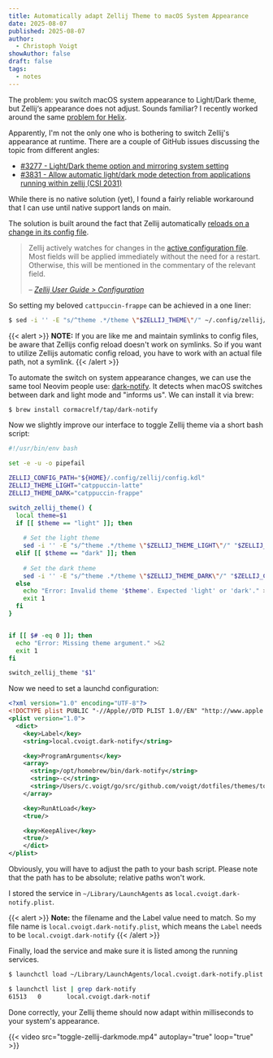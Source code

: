 ```yaml
---
title: Automatically adapt Zellij Theme to macOS System Appearance
date: 2025-08-07
published: 2025-08-07
author:
  - Christoph Voigt
showAuthor: false
draft: false
tags:
  - notes
---
```

The problem: you switch macOS system appearance to Light/Dark theme, but Zellij‘s appearance does not adjust. Sounds familiar? I recently worked around the same [problem for Helix](/notes/toggle-helix-darkmode/).

Apparently, I'm not the only one who is bothering to switch Zellij's appearance at runtime. There are a couple of GitHub issues discussing the topic from different angles:

- [#3277 - Light/Dark theme option and mirroring system setting](https://github.com/zellij-org/zellij/issues/3277)
- [ #3831 - Allow automatic light/dark mode detection from applications running within zellij (CSI 2031)](https://github.com/zellij-org/zellij/issues/3831)

While there is no native solution (yet), I found a fairly reliable workaround that I can use until native support lands on main.

The solution is built around the fact that Zellij automatically [reloads on a change in its config file](https://zellij.dev/documentation/configuration.html#how-do-i-update-the-config-file-for-running-sessions).

> Zellij actively watches for changes in the [active configuration file](https://zellij.dev/documentation/configuration.html#where-does-zellij-look-for-the-config-file). Most fields will be applied immediately without the need for a restart. Otherwise, this will be mentioned in the commentary of the relevant field.
> 
> *– [Zellij User Guide > Configuration](https://zellij.dev/documentation/configuration.html#how-do-i-update-the-config-file-for-running-sessions)*

So setting my beloved `cattpuccin-frappe` can be achieved in a one liner:

```bash
$ sed -i '' -E "s/^theme .*/theme \"$ZELLIJ_THEME\"/" ~/.config/zellij/config.kdl
```

{{< alert >}}
**NOTE:** If you are like me and maintain symlinks to config files, be aware that Zellijs config reload doesn't work on symlinks. So if you want to utilize Zellijs automatic config reload, you have to work with an actual file path, not a symlink.
{{< /alert >}}

To automate the switch on system appearance changes, we can use the same tool Neovim people use: [dark-notify](https://github.com/cormacrelf/dark-notify). It detects when macOS switches between dark and light mode and "informs us". We can install it via brew:

```bash
$ brew install cormacrelf/tap/dark-notify
```

Now we slightly improve our interface to toggle Zellij theme via a short bash script:

```bash
#!/usr/bin/env bash

set -e -u -o pipefail

ZELLIJ_CONFIG_PATH="${HOME}/.config/zellij/config.kdl"
ZELLIJ_THEME_LIGHT="catppuccin-latte"
ZELLIJ_THEME_DARK="catppuccin-frappe"

switch_zellij_theme() {
  local theme=$1
  if [[ $theme == "light" ]]; then
  
    # Set the light theme
    sed -i '' -E "s/^theme .*/theme \"$ZELLIJ_THEME_LIGHT\"/" "$ZELLIJ_CONFIG_PATH"
  elif [[ $theme == "dark" ]]; then
  
    # Set the dark theme
    sed -i '' -E "s/^theme .*/theme \"$ZELLIJ_THEME_DARK\"/" "$ZELLIJ_CONFIG_PATH"
  else
    echo "Error: Invalid theme '$theme'. Expected 'light' or 'dark'." >&2
    exit 1
  fi
}


if [[ $# -eq 0 ]]; then
  echo "Error: Missing theme argument." >&2
  exit 1
fi

switch_zellij_theme "$1"
```

Now we need to set a launchd configuration:

```xml
<?xml version="1.0" encoding="UTF-8"?>
<!DOCTYPE plist PUBLIC "-//Apple//DTD PLIST 1.0//EN" "http://www.apple.com/DTDs/PropertyList-1.0.dtd">
<plist version="1.0">
  <dict>
    <key>Label</key>
    <string>local.cvoigt.dark-notify</string>

    <key>ProgramArguments</key>
    <array>
      <string>/opt/homebrew/bin/dark-notify</string>
      <string>-c</string>
      <string>/Users/c.voigt/go/src/github.com/voigt/dotfiles/themes/toggle_system_appearance.sh</string>
    </array>

    <key>RunAtLoad</key>
    <true/>

    <key>KeepAlive</key>
    <true/>
 	</dict>
</plist>

```

Obviously, you will have to adjust the path to your bash script. Please note that the path has to be absolute; relative paths won't work.

I stored the service in `~/Library/LaunchAgents` as `local.cvoigt.dark-notify.plist`.

{{< alert >}}
**Note:** the filename and the Label value need to match. So my file name is `local.cvoigt.dark-notify.plist`, which means the `Label` needs to be `local.cvoigt.dark-notify`
{{< /alert >}}

Finally, load the service and make sure it is listed among the running services.

```bash
$ launchctl load ~/Library/LaunchAgents/local.cvoigt.dark-notify.plist

$ launchctl list | grep dark-notify
61513   0       local.cvoigt.dark-notif
```

Done correctly, your Zellij theme should now adapt within milliseconds to your system's appearance.

{{< video src="toggle-zellij-darkmode.mp4" autoplay="true" loop="true" >}}